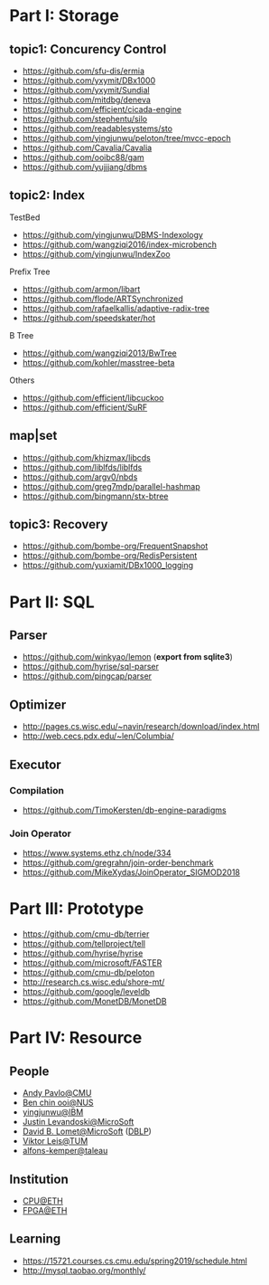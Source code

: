 # Part I: Storage

## topic1: Concurency Control
- https://github.com/sfu-dis/ermia
- https://github.com/yxymit/DBx1000
- https://github.com/yxymit/Sundial
- https://github.com/mitdbg/deneva
- https://github.com/efficient/cicada-engine
- https://github.com/stephentu/silo
- https://github.com/readablesystems/sto
- https://github.com/yingjunwu/peloton/tree/mvcc-epoch
- https://github.com/Cavalia/Cavalia
- https://github.com/ooibc88/gam
- https://github.com/yujjjang/dbms

## topic2: Index

TestBed

- https://github.com/yingjunwu/DBMS-Indexology
- https://github.com/wangziqi2016/index-microbench
- https://github.com/yingjunwu/IndexZoo

Prefix Tree

- https://github.com/armon/libart
- https://github.com/flode/ARTSynchronized
- https://github.com/rafaelkallis/adaptive-radix-tree
- https://github.com/speedskater/hot

B Tree

- https://github.com/wangziqi2013/BwTree
- https://github.com/kohler/masstree-beta

Others

- https://github.com/efficient/libcuckoo
- https://github.com/efficient/SuRF

## map|set
- https://github.com/khizmax/libcds
- https://github.com/liblfds/liblfds
- https://github.com/argv0/nbds
- https://github.com/greg7mdp/parallel-hashmap
- https://github.com/bingmann/stx-btree


## topic3: Recovery
- https://github.com/bombe-org/FrequentSnapshot
- https://github.com/bombe-org/RedisPersistent
- https://github.com/yuxiamit/DBx1000_logging

# Part II: SQL

## Parser
- https://github.com/winkyao/lemon (**export from sqlite3**)
- https://github.com/hyrise/sql-parser
- https://github.com/pingcap/parser

## Optimizer
- http://pages.cs.wisc.edu/~navin/research/download/index.html
- http://web.cecs.pdx.edu/~len/Columbia/

## Executor
### Compilation
- https://github.com/TimoKersten/db-engine-paradigms

### Join Operator
- https://www.systems.ethz.ch/node/334
- https://github.com/gregrahn/join-order-benchmark
- https://github.com/MikeXydas/JoinOperator_SIGMOD2018

# Part III: Prototype
- https://github.com/cmu-db/terrier
- https://github.com/tellproject/tell
- https://github.com/hyrise/hyrise
- https://github.com/microsoft/FASTER
- https://github.com/cmu-db/peloton
- http://research.cs.wisc.edu/shore-mt/
- https://github.com/google/leveldb
- https://github.com/MonetDB/MonetDB

# Part IV: Resource
## People
- [Andy Pavlo@CMU](http://www.cs.cmu.edu/~pavlo/)
- [Ben chin ooi@NUS](https://www.comp.nus.edu.sg/~ooibc/papers.html)
- [yingjunwu@IBM](https://yingjunwu.github.io/)
- [Justin Levandoski@MicroSoft](http://justinlevandoski.org/publications.html)
- [David B. Lomet@MicroSoft](https://www.microsoft.com/en-us/research/people/lomet/?from=http%3A%2F%2Fresearch.microsoft.com%2Fen-us%2Fpeople%2Flomet%2F) ([DBLP](https://dblp.uni-trier.de/pers/hd/l/Lomet:David_B=))
- [Viktor Leis@TUM](https://db.in.tum.de/~leis/index.shtml?lang=en)
- [alfons-kemper@taleau](https://db.in.tum.de/~kemper/index.shtml?lang=en)

## Institution
- [CPU@ETH](https://www.systems.ethz.ch/projects/multicores)
- [FPGA@ETH](https://www.systems.ethz.ch/fpga)

## Learning
- https://15721.courses.cs.cmu.edu/spring2019/schedule.html
- http://mysql.taobao.org/monthly/
